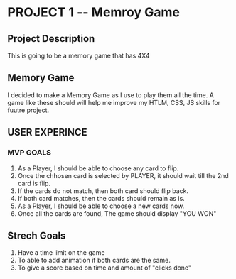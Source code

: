 # PROJECT 1 -- Memroy Game 

## Project Description
This is going to be a memory game that has 4X4

## Memory Game
I decided to make a Memory Game as I use to play them all the time.   A game like these should will help me improve my HTLM, CSS, JS skills
for fuutre project.




## USER EXPERINCE

### MVP GOALS

1. As a Player, I should be able to choose any card to flip.
2.  Once the chhosen card is selected by PLAYER, it should wait till the 2nd card is flip.
3.  If the cards do not match, then both card should flip back.
4.  If both card matches, then the cards should remain as is.
5. As a Player, I should be able to choose a new cards now.
6. Once all the cards are found, The game should display "YOU WON"



## Strech Goals
1.  Have a time limit on the game
2.  To able to add animation if both cards are the same.
3.  To give a score based on time and amount of "clicks done"
